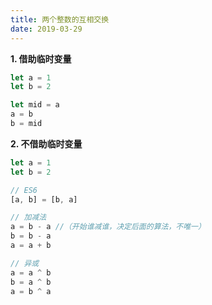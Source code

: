 ```yaml
---
title: 两个整数的互相交换
date: 2019-03-29
---
```


**1. 借助临时变量**

```js
let a = 1
let b = 2

let mid = a
a = b
b = mid
```

**2. 不借助临时变量**

```js
let a = 1
let b = 2

// ES6
[a, b] = [b, a]

// 加减法
a = b - a //（开始谁减谁，决定后面的算法，不唯一）
b = b - a
a = a + b

// 异或
a = a ^ b
b = a ^ b
a = b ^ a
```